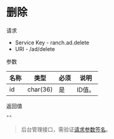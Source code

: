 # 删除

请求
- Service Key - ranch.ad.delete
- URI - /ad/delete

参数

|名称|类型|必须|说明|
|---|---|---|---|
|id|char(36)|是|ID值。|

返回值
```
""
```

> 后台管理接口，需验证[请求参数签名](https://github.com/heisedebaise/tephra/blob/master/tephra-ctrl/doc/sign.md)。
